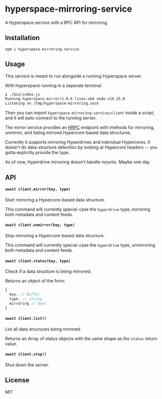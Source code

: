 # hyperspace-mirroring-service
A Hyperspace service with a RPC API for mirroring.

## Installation
```
npm i hyperspace-mirroring-service
```

## Usage
This service is meant to run alongside a running Hyperspace server.

With Hyperspace running in a separate terminal:
```sh
❯ ./bin/index.js
Running hyperspace-mirror/1.0.6 linux-x64 node-v14.15.0
Listening on /tmp/hyperspace-mirroring.sock
```

Then you can import `hyperspace-mirroring-service/client` inside a script, and it will auto-connect to the running server.

The mirror service provides an [HRPC](https://github.com/mafintosh/hrpc) endpoint with methods for mirroring, unmirror, and listing mirroed Hypercore-based data structures.

Currently it supports mirroring Hyperdrives and individual Hypercores. It doesn't do data-structure detection by looking at Hypercore headers -- you gotta explicitly provide the type.

As of now, Hyperdrive mirroring doesn't handle mounts. Maybe one day

## API

#### `await client.mirror(key, type)`
Start mirroring a Hypercore-based data structure.

This command will currently special-case the `hyperdrive` type, mirroring both metadata and content feeds.

#### `await client.unmirror(key, type)`
Stop mirroring a Hypercore-based data structure.

This command will currently special-case the `hyperdrive` type, unmirroring both metadata and content feeds.

#### `await client.status(key, type)`
Check if a data structure is being mirrored;

Returns an object of the form:
```js
{
  key, // Buffer
  type, // string
  mirroring // bool
}
```

#### `await client.list()`
List all data structures being mirrored.

Returns an Array of status objects with the same shape as the `status` return value.

#### `await client.stop()`
Shut down the server.

## License
MIT
